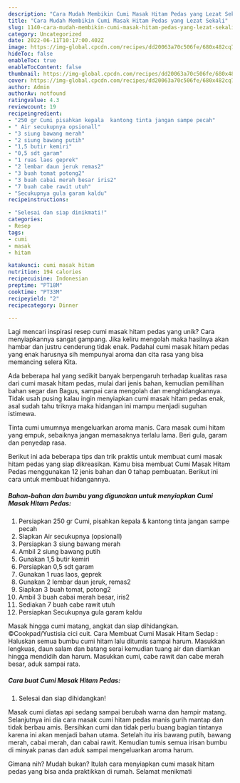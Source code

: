 ```yaml
---
description: "Cara Mudah Membikin Cumi Masak Hitam Pedas yang Lezat Sekali"
title: "Cara Mudah Membikin Cumi Masak Hitam Pedas yang Lezat Sekali"
slug: 1140-cara-mudah-membikin-cumi-masak-hitam-pedas-yang-lezat-sekali
category: Uncategorized
date: 2022-06-11T10:17:00.402Z
image: https://img-global.cpcdn.com/recipes/dd20063a70c506fe/680x482cq70/cumi-masak-hitam-pedas-foto-resep-utama.jpg
hideToc: false
enableToc: true
enableTocContent: false
thumbnail: https://img-global.cpcdn.com/recipes/dd20063a70c506fe/680x482cq70/cumi-masak-hitam-pedas-foto-resep-utama.jpg
cover: https://img-global.cpcdn.com/recipes/dd20063a70c506fe/680x482cq70/cumi-masak-hitam-pedas-foto-resep-utama.jpg
author: Admin
authorAv: notfound
ratingvalue: 4.3
reviewcount: 19
recipeingredient:
- "250 gr Cumi pisahkan kepala  kantong tinta jangan sampe pecah"
- " Air secukupnya opsionall"
- "3 siung bawang merah"
- "2 siung bawang putih"
- "1,5 butir kemiri"
- "0,5 sdt garam"
- "1 ruas laos geprek"
- "2 lembar daun jeruk remas2"
- "3 buah tomat potong2"
- "3 buah cabai merah besar iris2"
- "7 buah cabe rawit utuh"
- "Secukupnya gula garam kaldu"
recipeinstructions:

- "Selesai dan siap dinikmati!"
categories:
- Resep
tags:
- cumi
- masak
- hitam

katakunci: cumi masak hitam 
nutrition: 194 calories
recipecuisine: Indonesian
preptime: "PT18M"
cooktime: "PT33M"
recipeyield: "2"
recipecategory: Dinner

---
```





Lagi mencari inspirasi resep cumi masak hitam pedas yang unik? Cara menyiapkannya sangat gampang. Jika keliru mengolah maka hasilnya akan hambar dan justru cenderung tidak enak. Padahal cumi masak hitam pedas yang enak harusnya sih mempunyai aroma dan cita rasa yang bisa memancing selera Kita.





Ada beberapa hal yang sedikit banyak berpengaruh terhadap kualitas rasa dari cumi masak hitam pedas, mulai dari jenis bahan, kemudian pemilihan bahan segar dan Bagus, sampai cara mengolah dan menghidangkannya. Tidak usah pusing kalau ingin menyiapkan cumi masak hitam pedas enak,      asal sudah tahu triknya maka hidangan ini mampu menjadi suguhan istimewa.














Tinta cumi umumnya mengeluarkan aroma manis. Cara masak cumi hitam yang empuk, sebaiknya jangan memasaknya terlalu lama. Beri gula, garam dan penyedap rasa.






Berikut ini ada beberapa tips dan trik praktis untuk membuat cumi masak hitam pedas yang siap dikreasikan. Kamu bisa membuat Cumi Masak Hitam Pedas menggunakan 12 jenis bahan dan 0 tahap pembuatan. Berikut ini cara untuk membuat hidangannya.

<!--inarticleads1-->

##### Bahan-bahan dan bumbu yang digunakan untuk menyiapkan Cumi Masak Hitam Pedas:

1. Persiapkan 250 gr Cumi, pisahkan kepala &amp; kantong tinta jangan sampe pecah
1. Siapkan  Air secukupnya (opsionall)
1. Persiapkan 3 siung bawang merah
1. Ambil 2 siung bawang putih
1. Gunakan 1,5 butir kemiri
1. Persiapkan 0,5 sdt garam
1. Gunakan 1 ruas laos, geprek
1. Gunakan 2 lembar daun jeruk, remas2
1. Siapkan 3 buah tomat, potong2
1. Ambil 3 buah cabai merah besar, iris2
1. Sediakan 7 buah cabe rawit utuh
1. Persiapkan Secukupnya gula garam kaldu


Masak hingga cumi matang, angkat dan siap dihidangkan. ©Cookpad/Yustisia cici cuit. Cara Membuat Cumi Masak Hitam Sedap : Haluskan semua bumbu cumi hitam lalu ditumis sampai harum. Masukkan lengkuas, daun salam dan batang serai kemudian tuang air dan diamkan hingga mendidih dan harum. Masukkan cumi, cabe rawit dan cabe merah besar, aduk sampai rata. 

<!--inarticleads2-->

##### Cara buat Cumi Masak Hitam Pedas:


1. Selesai dan siap dihidangkan!

Masak cumi diatas api sedang sampai berubah warna dan hampir matang. Selanjutnya ini dia cara masak cumi hitam pedas manis gurih mantap dan tidak berbau amis. Bersihkan cumi dan tidak perlu buang bagian tintanya karena ini akan menjadi bahan utama. Setelah itu iris bawang putih, bawang merah, cabai merah, dan cabai rawit. Kemudian tumis semua irisan bumbu di minyak panas dan aduk sampai mengeluarkan aroma harum. 

Gimana nih? Mudah bukan? Itulah cara menyiapkan cumi masak hitam pedas yang bisa anda praktikkan di rumah. Selamat menikmati
